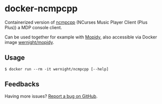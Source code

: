 docker-ncmpcpp
==============

Containerized version of [ncmpcpp](http://ncmpcpp.rybczak.net/) (NCurses Music Player Client (Plus Plus)) a MDP console client.

Can be used together for example with [Mopidy](https://www.mopidy.com/), also accessible via Docker image
[wernight/mopidy](https://registry.hub.docker.com/u/wernight/mopidy/).


Usage
-----

    $ docker run --rm -it wernight/ncmpcpp [--help]


Feedbacks
---------

Having more issues? [Report a bug on GitHub](https://github.com/wernight/docker-ncmpcpp/issues).
